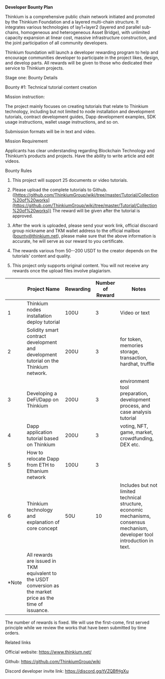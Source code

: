 **Developer Bounty Plan**

 

Thinkium is a comprehensive public chain network initiated and promoted by the Thinkium Foundation and a layered multi-chain structure. It integrates various technologies of lay1+layer2 (layered and parallel sub-chains, homogeneous and heterogeneous Asset Bridge), with unlimited capacity expansion at linear cost, massive infrastructure construction, and the joint participation of all community developers.

 

Thinkium foundation will launch a developer rewarding program to help and encourage communities developer to participate in the project likes, design, and develop parts. All rewards will be given to those who dedicated their service to Thinkium projects. 

 

Stage one: Bounty Details 

 

Bounty #1: Technical tutorial content creation 

 

Mission instruction: 

The project mainly focuses on creating tutorials that relate to Thinkium technology, including but not limited to node installation and development tutorials, contract development guides, Dapp development examples, SDK usage instructions, wallet usage instructions, and so on. 

Submission formats will be in text and video. 

 

Mission Requirement 

Applicants has clear understanding regarding Blockchain Technology and Thinkium’s products and projects. Have the ability to write article and edit videos.

 

Bounty Rules 

1. This project will support 25 documents or video tutorials. 

2. Please upload the complete tutorials to Github.([https://github.com/ThinkiumGroup/wiki/tree/master/Tutorial/Collection%20of%20works](https://github.com/ThinkiumGroup/wiki/tree/master/Tutorial/Collection%20of%20works)) The reward will be given after the tutorial is approved.  

3. After the work is uploaded, please send your work link, official discoard group nickname and TKM wallet address to the official mailbox (bounty@thinkium.net), please make sure that the above information is accurate, he will serve as our reward to you certificate.

4. The rewards various from 50--200 USDT to the creator depends on the tutorials’ content and quality. 

5. This project only supports original content. You will not receive any rewards once the upload files involve plagiarism.  

 

|       | Project Name                                                 | Rewarding | Number of Reward | Notes                                                        |
| ----- | ------------------------------------------------------------ | --------- | ---------------- | ------------------------------------------------------------ |
| 1     | Thinkium nodes  installation deploy tutorial                 | 100U      | 3                | Video or text                                                |
| 2     | Solidity smart  contract development and development tutorial on the Thinkium network. | 200U      | 3                | for token, memories  storage, transaction, hardhat, truffle  |
| 3     | Developing a  DeFi/Dapp on Thinkium                          | 200U      | 3                | environment tool  preparation, development process, and case analysis tutorial |
| 4     | Dapp application  tutorial based on Thinkium                 | 200U      | 3                | voting, NFT, game,  market, crowdfunding, DEX etc.           |
| 5     | How to relocate  Dapp from ETH to Ethanium network           | 100U      | 3                |                                                              |
| 6     | Thinkium technology  and explanation of core concept         | 50U       | 10               | Includes but not  limited technical structure, economic mechanisms, consensus mechanism,  developer tool introduction in text. |
| *Note | All rewards are  issued in TKM equivalent to the USDT conversion as the market price as the  time of issuance. |           |                  |                                                              |

The number of rewards is fixed. We will use the first-come, first served principle while we review the works that have been submitted by time orders.

 

Related links

Official website: https://www.thinkium.net/

Github: https://github.com/ThinkiumGroup/wiki

Discord developer invite link: https://discord.gg/tVZQBfHgXu

 

 

